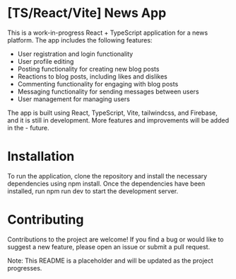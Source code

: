 # [TS/React/Vite] News App
This is a work-in-progress React + TypeScript application for a news platform. The app includes the following features:

- User registration and login functionality
- User profile editing
- Posting functionality for creating new blog posts
- Reactions to blog posts, including likes and dislikes
- Commenting functionality for engaging with blog posts
- Messaging functionality for sending messages between users
- User management for managing users

The app is built using React, TypeScript, Vite, tailwindcss, and Firebase, and it is still in development. More features and improvements will be added in the - future.

# Installation
To run the application, clone the repository and install the necessary dependencies using npm install. Once the dependencies have been installed, run npm run dev to start the development server.

# Contributing
Contributions to the project are welcome! If you find a bug or would like to suggest a new feature, please open an issue or submit a pull request.

Note: This README is a placeholder and will be updated as the project progresses.
